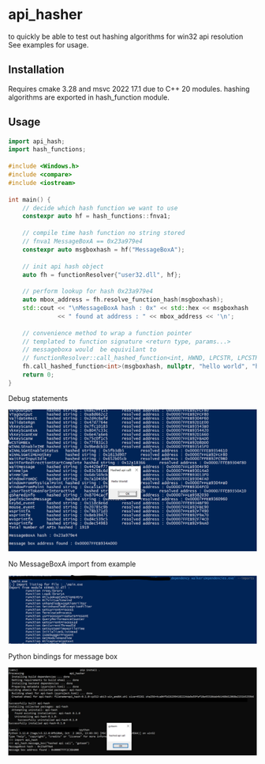 # api_hasher

to quickly be able to test out hashing algorithms for win32 api resolution
See examples for usage.

## Installation
Requires cmake 3.28 and msvc 2022 17.1 due to C++ 20 modules.
hashing algorithms are exported in hash_function module.

## Usage
```cpp
import api_hash;
import hash_functions;

#include <Windows.h>
#include <compare>
#include <iostream>

int main() {
    // decide which hash function we want to use
    constexpr auto hf = hash_functions::fnva1;

    // compile time hash function no string stored
    // fnva1 MessageBoxA == 0x23a979e4
    constexpr auto msgboxhash = hf("MessageBoxA");

    // init api hash object
    auto fh = functionResolver{"user32.dll", hf};

    // perform lookup for hash 0x23a979e4
    auto mbox_address = fh.resolve_function_hash(msgboxhash);
    std::cout << "\nMessageBoxA hash : 0x" << std::hex << msgboxhash
              << " found at address : " << mbox_address << '\n';
    
    // convenience method to wrap a function pointer
    // templated to function signature <return type, params...>
    // messageboxa would  be equivilant to
    // functionResolver::call_hashed_function<int, HWND, LPCSTR, LPCSTR, UINT>(mbox_address);
    fh.call_hashed_function<int>(msgboxhash, nullptr, "hello world", "hashed api call!", MB_OK);
    return 0;
}
```

Debug statements

![resources/example.png](resources/example1.png)

No MessageBoxA import from example

![resources/imports.png](resources/imports.png)

Python bindings for message box

![resources/python_bindings.png](resources/python_bindings.png)

